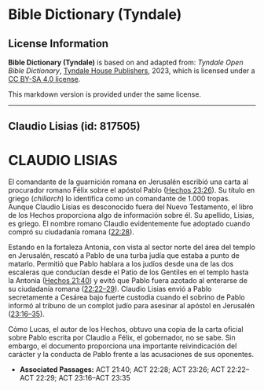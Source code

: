 # Bible Dictionary (Tyndale)

## License Information

**Bible Dictionary (Tyndale)** is based on and adapted from: _Tyndale Open Bible Dictionary_, [Tyndale House Publishers](https://tyndaleopenresources.com/), 2023, which is licensed under a [CC BY-SA 4.0 license](https://creativecommons.org/licenses/by-sa/4.0/legalcode.en).

This markdown version is provided under the same license.



--------------------------------

## Claudio Lisias (id: 817505)

CLAUDIO LISIAS
==============

El comandante de la guarnición romana en Jerusalén escribió una carta al procurador romano Félix sobre el apóstol Pablo ([Hechos 23:26](https://ref.ly/Acts23:26)). Su título en griego (*chiliarch*) lo identifica como un comandante de 1\.000 tropas. Aunque Claudio Lisias es desconocido fuera del Nuevo Testamento, el libro de los Hechos proporciona algo de información sobre él. Su apellido, Lisias, es griego. El nombre romano Claudio evidentemente fue adoptado cuando compró su ciudadanía romana ([22:28](https://ref.ly/Acts22:28)).

Estando en la fortaleza Antonia, con vista al sector norte del área del templo en Jerusalén, rescató a Pablo de una turba judía que estaba a punto de matarlo. Permitió que Pablo hablara a los judíos desde una de las dos escaleras que conducían desde el Patio de los Gentiles en el templo hasta la Antonia ([Hechos 21:40](https://ref.ly/Acts21:40)) y evitó que Pablo fuera azotado al enterarse de su ciudadanía romana ([22:22–29](https://ref.ly/Acts22:22-Acts22:29)). Claudio Lisias envió a Pablo secretamente a Cesárea bajo fuerte custodia cuando el sobrino de Pablo informó al tribuno de un complot judío para asesinar al apóstol en Jerusalén ([23:16–35](https://ref.ly/Acts23:16-Acts23:35)).

Cómo Lucas, el autor de los Hechos, obtuvo una copia de la carta oficial sobre Pablo escrita por Claudio a Félix, el gobernador, no se sabe. Sin embargo, el documento proporciona una importante reivindicación del carácter y la conducta de Pablo frente a las acusaciones de sus oponentes.

* **Associated Passages:** ACT 21:40; ACT 22:28; ACT 23:26; ACT 22:22–ACT 22:29; ACT 23:16–ACT 23:35

